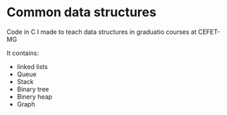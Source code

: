 # Common data structures
Code in C I made to teach data structures in graduatio courses at CEFET-MG

<p>
It contains:
<ul>
  <li> linked lists
  <li> Queue
  <li> Stack
  <li> Binary tree
  <li> Binery heap
  <li> Graph
<ul>
</p>
